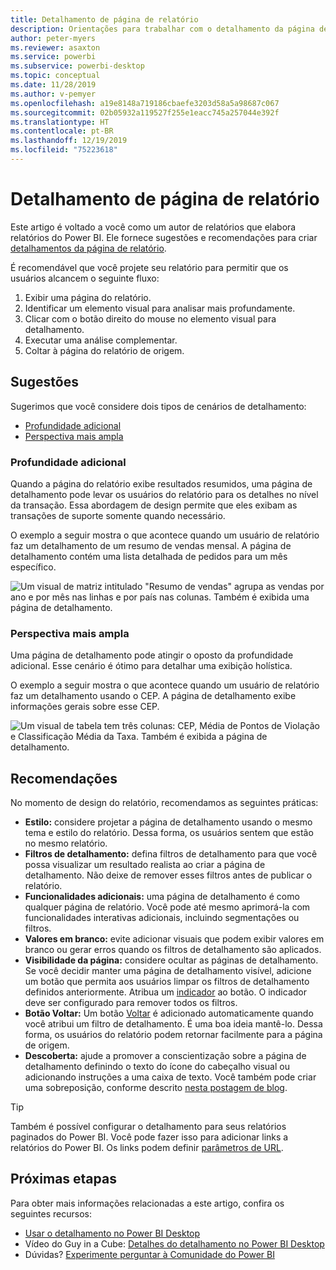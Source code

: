 ```yaml
---
title: Detalhamento de página de relatório
description: Orientações para trabalhar com o detalhamento da página de relatório.
author: peter-myers
ms.reviewer: asaxton
ms.service: powerbi
ms.subservice: powerbi-desktop
ms.topic: conceptual
ms.date: 11/28/2019
ms.author: v-pemyer
ms.openlocfilehash: a19e8148a719186cbaefe3203d58a5a98687c067
ms.sourcegitcommit: 02b05932a119527f255e1eacc745a257044e392f
ms.translationtype: HT
ms.contentlocale: pt-BR
ms.lasthandoff: 12/19/2019
ms.locfileid: "75223618"
---
```

# <a name="report-page-drillthrough"></a>Detalhamento de página de relatório

Este artigo é voltado a você como um autor de relatórios que elabora relatórios do Power BI. Ele fornece sugestões e recomendações para criar [detalhamentos da página de relatório](../desktop-drillthrough.md).

É recomendável que você projete seu relatório para permitir que os usuários alcancem o seguinte fluxo:

1. Exibir uma página do relatório.
2. Identificar um elemento visual para analisar mais profundamente.
3. Clicar com o botão direito do mouse no elemento visual para detalhamento.
4. Executar uma análise complementar.
5. Coltar à página do relatório de origem.

## <a name="suggestions"></a>Sugestões

Sugerimos que você considere dois tipos de cenários de detalhamento:

- [Profundidade adicional](#additional-depth)
- [Perspectiva mais ampla](#broader-perspective)

### <a name="additional-depth"></a>Profundidade adicional

Quando a página do relatório exibe resultados resumidos, uma página de detalhamento pode levar os usuários do relatório para os detalhes no nível da transação. Essa abordagem de design permite que eles exibam as transações de suporte somente quando necessário.

O exemplo a seguir mostra o que acontece quando um usuário de relatório faz um detalhamento de um resumo de vendas mensal. A página de detalhamento contém uma lista detalhada de pedidos para um mês específico.

![Um visual de matriz intitulado "Resumo de vendas" agrupa as vendas por ano e por mês nas linhas e por país nas colunas. Também é exibida uma página de detalhamento.](media/report-drillthrough/suggestion-drillthrough-add-depth.png)

### <a name="broader-perspective"></a>Perspectiva mais ampla

Uma página de detalhamento pode atingir o oposto da profundidade adicional. Esse cenário é ótimo para detalhar uma exibição holística.

O exemplo a seguir mostra o que acontece quando um usuário de relatório faz um detalhamento usando o CEP. A página de detalhamento exibe informações gerais sobre esse CEP.

![Um visual de tabela tem três colunas: CEP, Média de Pontos de Violação e Classificação Média da Taxa. Também é exibida a página de detalhamento.](media/report-drillthrough/suggestion-drillthrough-broader-perspective.png)

## <a name="recommendations"></a>Recomendações

No momento de design do relatório, recomendamos as seguintes práticas:

- **Estilo:** considere projetar a página de detalhamento usando o mesmo tema e estilo do relatório. Dessa forma, os usuários sentem que estão no mesmo relatório.
- **Filtros de detalhamento:** defina filtros de detalhamento para que você possa visualizar um resultado realista ao criar a página de detalhamento. Não deixe de remover esses filtros antes de publicar o relatório.
- **Funcionalidades adicionais:** uma página de detalhamento é como qualquer página de relatório. Você pode até mesmo aprimorá-la com funcionalidades interativas adicionais, incluindo segmentações ou filtros.
- **Valores em branco:** evite adicionar visuais que podem exibir valores em branco ou gerar erros quando os filtros de detalhamento são aplicados.
- **Visibilidade da página:** considere ocultar as páginas de detalhamento. Se você decidir manter uma página de detalhamento visível, adicione um botão que permita aos usuários limpar os filtros de detalhamento definidos anteriormente. Atribua um [indicador](../desktop-bookmarks.md) ao botão. O indicador deve ser configurado para remover todos os filtros.
- **Botão Voltar:** Um botão [Voltar](../desktop-buttons.md) é adicionado automaticamente quando você atribui um filtro de detalhamento. É uma boa ideia mantê-lo. Dessa forma, os usuários do relatório podem retornar facilmente para a página de origem.
- **Descoberta:** ajude a promover a conscientização sobre a página de detalhamento definindo o texto do ícone do cabeçalho visual ou adicionando instruções a uma caixa de texto. Você também pode criar uma sobreposição, conforme descrito [nesta postagem de blog](https://alluringbi.com/2019/10/23/overlays-for-true-self-serve-reporting/).

> [!TIP]
> Também é possível configurar o detalhamento para seus relatórios paginados do Power BI. Você pode fazer isso para adicionar links a relatórios do Power BI. Os links podem definir [parâmetros de URL](https://powerbi.microsoft.com/blog/url-parameters-for-paginated-reports-are-now-available/).

## <a name="next-steps"></a>Próximas etapas

Para obter mais informações relacionadas a este artigo, confira os seguintes recursos:

- [Usar o detalhamento no Power BI Desktop](../desktop-drillthrough.md)
- Vídeo do Guy in a Cube: [Detalhes do detalhamento no Power BI Desktop](https://www.youtube.com/watch?v=2x9lLHDbtDk)
- Dúvidas? [Experimente perguntar à Comunidade do Power BI](https://community.powerbi.com/)
